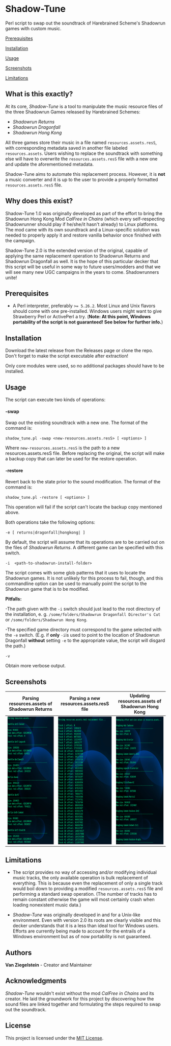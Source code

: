 # Shadow-Tune
Perl script to swap out the soundtrack of Harebrained Scheme's Shadowrun games with custom music. 

[Prerequisites](#prerequisites)

[Installation](#installation)

[Usage](#usage)

[Screenshots](#screenshots)

[Limitations](#limitations)

## What is this exactly?
At its core, *Shadow-Tune* is a tool to manipulate the music resource files of the three
Shadowrun Games released by Harebrained Schemes:

- *Shadowrun Returns*
- *Shadowrun Dragonfall*
- *Shadowrun Hong Kong*

All three games store their music in a file named `resources.assets.resS`, with corresponding
metadata saved in another file labeled `resources.assets`. Users wishing to replace the soundtrack
with something else will have to overwrite the `resources.assets.resS` file with a new one and 
update the aforementioned metadata.

Shadow-Tune aims to automate this replacement process. However, it is **not** a music converter and it is
up to the user to provide a properly formatted `resources.assets.resS` file.

## Why does this exist?
Shadow-Tune 1.0 was originally developed as part of the effort to bring the Shadowrun Hong Kong Mod *CalFree in Chains*
(which every self-respecting Shadowrunner should play if he/she/it hasn't already) to Linux platforms. The mod came with its
own soundtrack and a Linux-specific solution was needed to properly apply it and restore vanilla behavior once finished with the campaign.

Shadow-Tune 2.0 is the extended version of the original, capable of applying the same replacement operation to Shadowrun Returns
and Shadowrun Dragonfall as well. It is the hope of this particular decker that this script will be useful in some way to 
future users/modders and that we will see many new UGC campaigns in the years to come. Shadowrunners unite!

## Prerequisites
- A Perl interpreter, preferably `>= 5.26.2`.
Most Linux and Unix flavors should come with one pre-installed. Windows users might want to give Strawberry Perl or ActivePerl
a try. (**Note: At this point, Windows portability of the script is not guaranteed! See below for further info.**)

## Installation
Download the latest release from the Releases page or clone the repo. 
Don't forget to make the script executable after extraction! 

Only core modules were used, so no additional packages should have to be installed.

## Usage
The script can execute two kinds of operations:

#### -swap
Swap out the existing soundtrack with a new one. The format of the command is:

`shadow_tune.pl -swap <new-resources.assets.resS> [ <options> ]` 

Where `new-resources.assets.resS` is the path to a new resources.assets.resS file.
Before replacing the original, the script will make a backup copy that can later be used for the restore operation.

#### -restore
Revert back to the state prior to the sound modification. The format of the command is:

`shadow_tune.pl -restore [ <options> ]`

This operation will fail if the script can't locate the backup copy mentioned above.

Both operations take the following options:

`-e [ returns|dragonfall|hongkong| ]`

By default, the script will assume that its operations are to be carried out on the files of *Shadowrun Returns*. A different
game can be specified with this switch.

`-i  <path-to-shadowrun-install-folder>`

The script comes with some glob patterns that it uses to locate the Shadowrun games. It is not unlikely for this 
process to fail, though, and this commandline option can be used to manually point the script to the Shadowrun game that is to be
modified. 

**Pitfalls:** 

-The path given with the `-i` switch should just lead to the root directory of the installation, e. g. 
`/some/folders/Shadowrun Dragonfall Director's Cut` or `/some/folders/Shadowrun Hong Kong`.

-The specified game directory must correspond to the game selected with the `-e` switch. (E.g. if **only** `-i`is used 
to point to the location of Shadowrun Dragonfall **without** setting `-e` to the appropriate value, the script will disgard
the path.)

`-v`

Obtain more verbose output.

## Screenshots

| Parsing resources.assets of Shadowrun Returns | Parsing a new resources.assets.resS file | Updating resources.assets of Shadowrun Hong Kong |
| --- | --- | --- |
| <img src="screenshots/shadow_tune1.png" width="250" height="400"/> | <img src="screenshots/shadow_tune2.png" width="250" height="400"/> | <img src="screenshots/shadow_tune3.png" width="250" height="400"/>

## Limitations
- The script provides no way of accessing and/or modifying individual music tracks, the only available operation
is bulk replacement of everything. This is because even the replacement of only a single track would boil down to
providing a modified `resources.assets.resS` file and performing a standard swap operation. (The number of tracks has to remain
constant otherwise the game will most certainly crash when loading nonexistent music data.)

- *Shadow-Tune* was originally developed in and for a Unix-like environment. Even with version 2.0 its roots are clearly visible
and this decker understands that it is a less than ideal tool for Windows users. Efforts are currently being made to account for
the entrails of a Windows environment but as of now portability is not guaranteed.

## Authors
**Van Ziegelstein** - Creator and Maintainer 

## Acknowledgments
*Shadow-Tune* wouldn't exist without the mod *CalFree in Chains* and its creator. He laid the groundwork for this project by 
discovering how the sound files are linked together and formulating the steps required to swap out the soundtrack.

## License
This project is licensed under the [MIT License](LICENSE).
